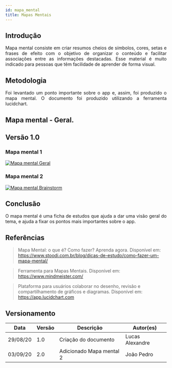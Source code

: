 ```yaml
---
id: mapa_mental
title: Mapas Mentais
---
```


## Introdução

<p align = "justify">
Mapa mental consiste em criar resumos cheios de símbolos, cores, setas e frases de efeito com o objetivo de organizar o conteúdo e facilitar associações entre as informações destacadas. Esse material é muito indicado para pessoas que têm facilidade de aprender de forma visual.
</p>

## Metodologia

<p align = "justify">
 Foi levantado um ponto importante sobre o app e, assim, foi produzido o mapa mental. O documento foi produzido utilizando a ferramenta lucidchart.
</p>

## Mapa mental - Geral.

## Versão 1.0

### Mapa mental 1

[![Mapa mental Geral](assets/Mapas_mentais/Mapa_mental.png)](assets/Mapas_mentais/Mapa_mental.png)


### Mapa mental 2

[![Mapa mental Brainstorm](assets/Mapas_mentais/mapa_mental_brainstorm.png)](assets/Mapas_mentais/mapa_mental_brainstorm.png)

## Conclusão

<p align = "justify">
O mapa mental é uma ficha de estudos que ajuda a dar uma visão geral do tema, e ajuda a fixar os pontos mais importantes sobre o app.
 </p>

## Referências
> Mapa Mental: o que é? Como fazer? Aprenda agora. Disponível em: https://www.stoodi.com.br/blog/dicas-de-estudo/como-fazer-um-mapa-mental/

> Ferramenta para Mapas Mentais. Disponível em: https://www.mindmeister.com/

> Plataforma para usuários colaborar no desenho, revisão e compartilhamento de gráficos e diagramas. Disponível em: https://app.lucidchart.com

## Versionamento
| Data | Versão | Descrição | Autor(es) |
| -- | -- | -- | -- |
| 29/08/20 | 1.0 | Criação do documento | Lucas Alexandre |
| 03/09/20 | 2.0 | Adicionado Mapa mental 2 | João Pedro |
